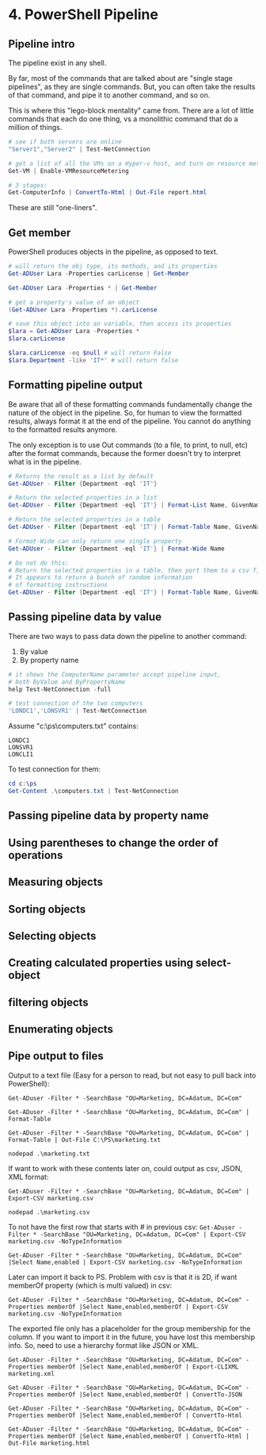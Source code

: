 # 4. PowerShell Pipeline
## Pipeline intro
The pipeline exist in any shell. 

By far, most of the commands that are talked about are "single stage pipelines", as they are single commands. But, you can often take the results of that command, and pipe it to another command, and so on. 

This is where this "lego-block mentality" came from. There are a lot of little commands that each do one thing, vs a monolithic command that do a million of things. 

```powershell
# see if both servers are online
"Server1","Server2" | Test-NetConnection

# get a list of all the VMs on a Hyper-v host, and turn on resource metering on all of them
Get-VM | Enable-VMResourceMetering

# 3 stages: 
Get-ComputerInfo | ConvertTo-Html | Out-File report.html

```

These are still "one-liners".

## Get member
PowerShell produces objects in the pipeline, as opposed to text. 

```powershell
# will return the obj type, its methods, and its properties
Get-ADUser Lara -Properties carLicense | Get-Member

Get-ADUser Lara -Properties * | Get-Member

# get a property's value of an object
(Get-ADUser Lara -Properties *).carLicense

# save this object into an variable, then access its properties
$lara = Get-ADUser Lara -Properties *
$lara.carLicense

$lara.carLicense -eq $null # will return False
$lara.Department -like 'IT*' # will return false
```

## Formatting pipeline output
Be aware that all of these formatting commands fundamentally change the nature of the object in the pipeline. So, for human to view the formatted results, always format it at the end of the pipeline. You cannot do anything to the formatted results anymore. 

The only exception is to use Out commands (to a file, to print, to null, etc) after the format commands, because the former doesn't try to interpret what is in the pipeline. 

```powershell
# Returns the result as a list by default
Get-ADUser - Filter {Department -eql 'IT'}

# Return the selected properties in a list
Get-ADUser - Filter {Department -eql 'IT'} | Format-List Name, GivenName, Surname, Enabled

# Return the selected properties in a table
Get-ADUser - Filter {Department -eql 'IT'} | Format-Table Name, GivenName, Surname, Enabled

# Format-Wide can only return one single property
Get-ADUser - Filter {Department -eql 'IT'} | Format-Wide Name

# Do not do this: 
# Return the selected properties in a table, then port them to a csv file
# It appears to return a bunch of random information
# of formatting instructions
Get-ADUser - Filter {Department -eql 'IT'} | Format-Table Name, GivenName, Surname, Enabled | Export-CSV C:\PS\users.csv

```

## Passing pipeline data by value
There are two ways to pass data down the pipeline to another command:
1. By value
2. By property name

```powershell
# it shows the ComputerName parameter accept pipeline input, 
# both ByValue and ByPropertyName
help Test-NetConnection -full

# test connection of the two computers
'LONDC1','LONSVR1' | Test-NetConnection

```

Assume "c:\ps\computers.txt" contains: 
```
LONDC1
LONSVR1
LONCLI1
```

To test connection for them:
```powershell
cd c:\ps
Get-Content .\computers.txt | Test-NetConnection

```

## Passing pipeline data by property name


## Using parentheses to change the order of operations


## Measuring objects


## Sorting objects




## Selecting objects



## Creating calculated properties using select-object




## filtering objects




## Enumerating objects




## Pipe output to files

Output to a text file (Easy for a person to read, but not easy to pull back into PowerShell):

`Get-ADuser -Filter * -SearchBase "OU=Marketing, DC=Adatum, DC=Com"`

`Get-ADuser -Filter * -SearchBase "OU=Marketing, DC=Adatum, DC=Com" | Format-Table`


`Get-ADuser -Filter * -SearchBase "OU=Marketing, DC=Adatum, DC=Com" | Format-Table | Out-File C:\PS\marketing.txt`

`nodepad .\marketing.txt`

If want to work with these contents later on, could output as csv, JSON, XML format:

`Get-ADuser -Filter * -SearchBase "OU=Marketing, DC=Adatum, DC=Com" | Export-CSV marketing.csv`

`nodepad .\marketing.csv`

To not have the first row that starts with # in previous csv:
`Get-ADuser -Filter * -SearchBase "OU=Marketing, DC=Adatum, DC=Com" | Export-CSV marketing.csv -NoTypeInformation`

`Get-ADuser -Filter * -SearchBase "OU=Marketing, DC=Adatum, DC=Com" |Select Name,enabled | Export-CSV marketing.csv -NoTypeInformation`

Later can import it back to PS. Problem with csv is that it is 2D, if want memberOf property (which is multi valued) in csv:

`Get-ADuser -Filter * -SearchBase "OU=Marketing, DC=Adatum, DC=Com" -Properties memberOf |Select Name,enabled,memberOf | Export-CSV marketing.csv -NoTypeInformation`

The exported file only has a placeholder for the group membership for the column. If you want to import it in the future, you have lost this membership info. So, need to use a hierarchy format like JSON or XML.

`Get-ADuser -Filter * -SearchBase "OU=Marketing, DC=Adatum, DC=Com" -Properties memberOf |Select Name,enabled,memberOf | Export-CLIXML marketing.xml`

`Get-ADuser -Filter * -SearchBase "OU=Marketing, DC=Adatum, DC=Com" -Properties memberOf |Select Name,enabled,memberOf | ConvertTo-JSON`

`Get-ADuser -Filter * -SearchBase "OU=Marketing, DC=Adatum, DC=Com" -Properties memberOf |Select Name,enabled,memberOf | ConvertTo-Html`

`Get-ADuser -Filter * -SearchBase "OU=Marketing, DC=Adatum, DC=Com" -Properties memberOf |Select Name,enabled,memberOf | ConvertTo-Html | Out-File marketing.html`
